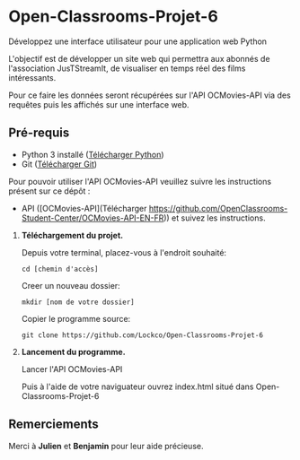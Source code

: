 # Open-Classrooms-Projet-6

Développez une interface utilisateur pour une application web Python

L'objectif est de développer un site web qui permettra aux abonnés de l'association JusTStreamIt, de visualiser en temps réel des films intéressants.

Pour ce faire les données seront récupérées sur l'API OCMovies-API via des requêtes puis les affichés sur une interface web.

## Pré-requis 

* Python 3 installé ([Télécharger Python](https://www.python.org/downloads/))
* Git ([Télécharger Git](https://github.com/))

Pour pouvoir utiliser l'API OCMovies-API veuillez suivre les instructions présent sur ce dépôt :

* API ([OCMovies-API](Télécharger https://github.com/OpenClassrooms-Student-Center/OCMovies-API-EN-FR)) et suivez les instructions.

1. **Téléchargement du projet.**


    Depuis votre terminal, placez-vous à l'endroit souhaité:
    
    ```cd [chemin d'accès]```  
    
    Creer un nouveau dossier:
    
    ```mkdir [nom de votre dossier]```

    Copier le programme source:

    ```git clone https://github.com/Lockco/Open-Classrooms-Projet-6```
    
2. **Lancement du programme.**

    Lancer l'API OCMovies-API
    
    Puis à l'aide de votre naviguateur ouvrez index.html situé dans Open-Classrooms-Projet-6


## Remerciements

Merci à **Julien** et **Benjamin** pour leur aide précieuse.
    
    
